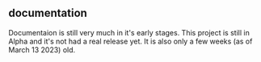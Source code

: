 ## documentation
Documentaion is still very much in it's early stages.
This project is still in Alpha and it's not had a real release yet.
It is also only a few weeks (as of March 13 2023) old.